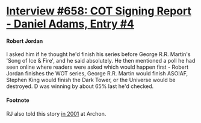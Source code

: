 # [Interview #658: COT Signing Report - Daniel Adams, Entry #4](https://www.theoryland.com/intvmain.php?i=658#4)

#### Robert Jordan

I asked him if he thought he'd finish his series before George R.R. Martin's 'Song of Ice & Fire', and he said absolutely. He then mentioned a poll he had seen online where readers were asked which would happen first - Robert Jordan finishes the WOT series, George R.R. Martin would finish ASOIAF, Stephen King would finish the Dark Tower, or the Universe would be destroyed. D was winning by about 65% last he'd checked.

#### Footnote

RJ also told this story
[in 2001](http://www.theoryland.com/intvmain.php?i=651#4)
at Archon.

